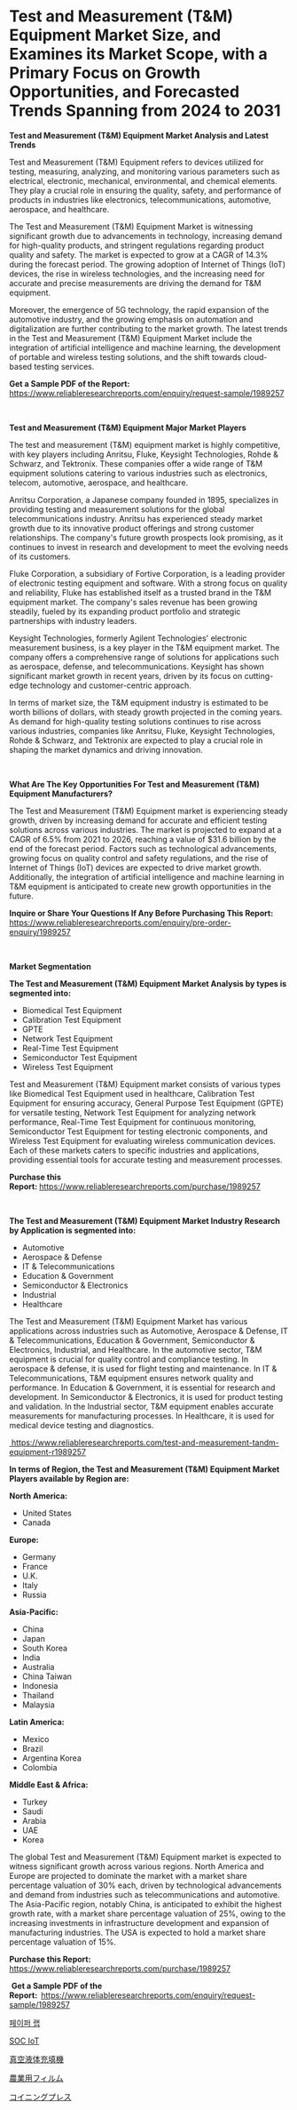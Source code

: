 <p><h1>Test and Measurement (T&M) Equipment Market Size, and Examines its Market Scope, with a Primary Focus on Growth Opportunities, and Forecasted Trends Spanning from 2024 to 2031</h1></p><p><strong>Test and Measurement (T&M) Equipment Market Analysis and Latest Trends</strong></p>
<p><p>Test and Measurement (T&M) Equipment refers to devices utilized for testing, measuring, analyzing, and monitoring various parameters such as electrical, electronic, mechanical, environmental, and chemical elements. They play a crucial role in ensuring the quality, safety, and performance of products in industries like electronics, telecommunications, automotive, aerospace, and healthcare.</p><p>The Test and Measurement (T&M) Equipment Market is witnessing significant growth due to advancements in technology, increasing demand for high-quality products, and stringent regulations regarding product quality and safety. The market is expected to grow at a CAGR of 14.3% during the forecast period. The growing adoption of Internet of Things (IoT) devices, the rise in wireless technologies, and the increasing need for accurate and precise measurements are driving the demand for T&M equipment.</p><p>Moreover, the emergence of 5G technology, the rapid expansion of the automotive industry, and the growing emphasis on automation and digitalization are further contributing to the market growth. The latest trends in the Test and Measurement (T&M) Equipment Market include the integration of artificial intelligence and machine learning, the development of portable and wireless testing solutions, and the shift towards cloud-based testing services.</p></p>
<p><strong>Get a Sample PDF of the Report:&nbsp;</strong> <a href="https://www.reliableresearchreports.com/enquiry/request-sample/1989257">https://www.reliableresearchreports.com/enquiry/request-sample/1989257</a></p>
<p>&nbsp;</p>
<p><strong>Test and Measurement (T&M) Equipment Major Market Players</strong></p>
<p><p>The test and measurement (T&M) equipment market is highly competitive, with key players including Anritsu, Fluke, Keysight Technologies, Rohde & Schwarz, and Tektronix. These companies offer a wide range of T&M equipment solutions catering to various industries such as electronics, telecom, automotive, aerospace, and healthcare.</p><p>Anritsu Corporation, a Japanese company founded in 1895, specializes in providing testing and measurement solutions for the global telecommunications industry. Anritsu has experienced steady market growth due to its innovative product offerings and strong customer relationships. The company's future growth prospects look promising, as it continues to invest in research and development to meet the evolving needs of its customers.</p><p>Fluke Corporation, a subsidiary of Fortive Corporation, is a leading provider of electronic testing equipment and software. With a strong focus on quality and reliability, Fluke has established itself as a trusted brand in the T&M equipment market. The company's sales revenue has been growing steadily, fueled by its expanding product portfolio and strategic partnerships with industry leaders.</p><p>Keysight Technologies, formerly Agilent Technologies' electronic measurement business, is a key player in the T&M equipment market. The company offers a comprehensive range of solutions for applications such as aerospace, defense, and telecommunications. Keysight has shown significant market growth in recent years, driven by its focus on cutting-edge technology and customer-centric approach.</p><p>In terms of market size, the T&M equipment industry is estimated to be worth billions of dollars, with steady growth projected in the coming years. As demand for high-quality testing solutions continues to rise across various industries, companies like Anritsu, Fluke, Keysight Technologies, Rohde & Schwarz, and Tektronix are expected to play a crucial role in shaping the market dynamics and driving innovation.</p></p>
<p>&nbsp;</p>
<p><strong>What Are The Key Opportunities For Test and Measurement (T&M) Equipment Manufacturers?</strong></p>
<p><p>The Test and Measurement (T&M) Equipment market is experiencing steady growth, driven by increasing demand for accurate and efficient testing solutions across various industries. The market is projected to expand at a CAGR of 6.5% from 2021 to 2026, reaching a value of $31.6 billion by the end of the forecast period. Factors such as technological advancements, growing focus on quality control and safety regulations, and the rise of Internet of Things (IoT) devices are expected to drive market growth. Additionally, the integration of artificial intelligence and machine learning in T&M equipment is anticipated to create new growth opportunities in the future.</p></p>
<p><strong>Inquire or Share Your Questions If Any Before Purchasing This Report:</strong> <a href="https://www.reliableresearchreports.com/enquiry/pre-order-enquiry/1989257">https://www.reliableresearchreports.com/enquiry/pre-order-enquiry/1989257</a></p>
<p>&nbsp;</p>
<p><strong>Market Segmentation</strong></p>
<p><strong>The Test and Measurement (T&M) Equipment Market Analysis by types is segmented into:</strong></p>
<p><ul><li>Biomedical Test Equipment</li><li>Calibration Test Equipment</li><li>GPTE</li><li>Network Test Equipment</li><li>Real-Time Test Equipment</li><li>Semiconductor Test Equipment</li><li>Wireless Test Equipment</li></ul></p>
<p><p>Test and Measurement (T&M) Equipment market consists of various types like Biomedical Test Equipment used in healthcare, Calibration Test Equipment for ensuring accuracy, General Purpose Test Equipment (GPTE) for versatile testing, Network Test Equipment for analyzing network performance, Real-Time Test Equipment for continuous monitoring, Semiconductor Test Equipment for testing electronic components, and Wireless Test Equipment for evaluating wireless communication devices. Each of these markets caters to specific industries and applications, providing essential tools for accurate testing and measurement processes.</p></p>
<p><strong>Purchase this Report:&nbsp;</strong><a href="https://www.reliableresearchreports.com/purchase/1989257">https://www.reliableresearchreports.com/purchase/1989257</a></p>
<p>&nbsp;</p>
<p><strong>The Test and Measurement (T&M) Equipment Market Industry Research by Application is segmented into:</strong></p>
<p><ul><li>Automotive</li><li>Aerospace & Defense</li><li>IT & Telecommunications</li><li>Education & Government</li><li>Semiconductor & Electronics</li><li>Industrial</li><li>Healthcare</li></ul></p>
<p><p>The Test and Measurement (T&M) Equipment Market has various applications across industries such as Automotive, Aerospace & Defense, IT & Telecommunications, Education & Government, Semiconductor & Electronics, Industrial, and Healthcare. In the automotive sector, T&M equipment is crucial for quality control and compliance testing. In aerospace & defense, it is used for flight testing and maintenance. In IT & Telecommunications, T&M equipment ensures network quality and performance. In Education & Government, it is essential for research and development. In Semiconductor & Electronics, it is used for product testing and validation. In the Industrial sector, T&M equipment enables accurate measurements for manufacturing processes. In Healthcare, it is used for medical device testing and diagnostics.</p></p>
<p><a href="https://www.reliableresearchreports.com/test-and-measurement-tandm-equipment-r1989257">&nbsp;https://www.reliableresearchreports.com/test-and-measurement-tandm-equipment-r1989257</a></p>
<p><strong>In terms of Region, the Test and Measurement (T&M) Equipment Market Players available by Region are:</strong></p>
<p>
    <p> <strong> North America: </strong>
        <ul>
            <li>United States</li>
            <li>Canada</li>
        </ul>
        </p> 
    <p> <strong> Europe: </strong>
        <ul>
            <li>Germany</li>
            <li>France</li>
            <li>U.K.</li>
            <li>Italy</li>
            <li>Russia</li>
        </ul>
        </p> 
    <p> <strong> Asia-Pacific: </strong>
        <ul>
            <li>China</li>
            <li>Japan</li>
            <li>South Korea</li>
            <li>India</li>
            <li>Australia</li>
            <li>China Taiwan</li>
            <li>Indonesia</li>
            <li>Thailand</li>
            <li>Malaysia</li>
        </ul>
        </p> 
    <p> <strong> Latin America: </strong>
        <ul>
            <li>Mexico</li>
            <li>Brazil</li>
            <li>Argentina Korea</li>
            <li>Colombia</li>
        </ul>
        </p> 
    <p> <strong> Middle East & Africa: </strong>
        <ul>
            <li>Turkey</li>
            <li>Saudi</li>
            <li>Arabia</li>
            <li>UAE</li>
            <li>Korea</li>
        </ul>
    </p>
    </p>
<p><p>The global Test and Measurement (T&M) Equipment market is expected to witness significant growth across various regions. North America and Europe are projected to dominate the market with a market share percentage valuation of 30% each, driven by technological advancements and demand from industries such as telecommunications and automotive. The Asia-Pacific region, notably China, is anticipated to exhibit the highest growth rate, with a market share percentage valuation of 25%, owing to the increasing investments in infrastructure development and expansion of manufacturing industries. The USA is expected to hold a market share percentage valuation of 15%.</p></p>
<p><strong>Purchase this Report: </strong><a href="https://www.reliableresearchreports.com/purchase/1989257">https://www.reliableresearchreports.com/purchase/1989257</a></p>
<p>&nbsp;<strong>Get a Sample PDF of the Report:&nbsp;&nbsp;</strong><a href="https://www.reliableresearchreports.com/enquiry/request-sample/1989257">https://www.reliableresearchreports.com/enquiry/request-sample/1989257</a></p>
<p><strong></strong></p>
<p><p><a href="https://medium.com/@jesseperry626/%EC%A2%85%EC%9D%B4-%ED%8F%AC%EC%9E%A5-%EC%8B%9C%EC%9E%A5-2031%EB%85%84%EA%B9%8C%EC%A7%80%EC%9D%98-%EC%B6%94%EC%84%B8-%EC%98%88%EC%B8%A1-%EB%B0%8F-%EA%B2%BD%EC%9F%81-%EB%B6%84%EC%84%9D-f8e40dfd8268">페이퍼 랩</a></p><p><a href="https://github.com/zoetazuur/Market-Research-Report-List-1/blob/main/889927445009.md">SOC IoT</a></p><p><a href="https://github.com/dadanedu33/Market-Research-Report-List-1/blob/main/163334845008.md">真空液体充填機</a></p><p><a href="https://medium.com/@charityrice70/%E8%BE%B2%E6%A5%AD%E6%98%A0%E5%83%8F%E5%B8%82%E5%A0%B4%E3%81%AE%E5%88%86%E6%9E%90-%E3%82%B0%E3%83%AD%E3%83%BC%E3%83%90%E3%83%AB%E7%94%A3%E6%A5%AD%E3%81%AE%E8%A6%8B%E9%80%9A%E3%81%97%E3%81%A8%E4%BA%88%E6%B8%AC-2024%E5%B9%B4%E3%81%8B%E3%82%892031%E5%B9%B4%E3%81%BE%E3%81%A7-e6b041ddc814">農業用フィルム</a></p><p><a href="https://medium.com/@trevawiszk20231/%E8%A3%BD%E9%80%A0%E3%83%97%E3%83%AC%E3%82%B9%E5%B8%82%E5%A0%B4%E3%81%AF-%E5%B8%82%E5%A0%B4%E3%82%B7%E3%82%A7%E3%82%A2-%E5%B8%82%E5%A0%B4%E3%83%88%E3%83%AC%E3%83%B3%E3%83%89-%E5%B8%82%E5%A0%B4%E6%88%90%E9%95%B7%E3%81%AB%E9%96%A2%E3%81%99%E3%82%8B%E6%83%85%E5%A0%B1%E3%82%92%E6%8F%90%E4%BE%9B%E3%81%97%E3%81%A6%E3%81%84%E3%81%BE%E3%81%99-358039427bbf">コイニングプレス</a></p></p>